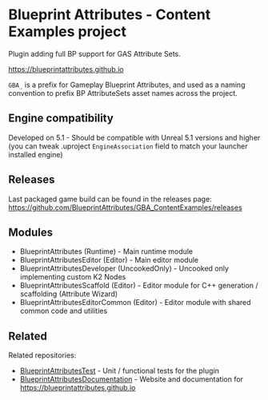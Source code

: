 # Blueprint Attributes - Content Examples project

Plugin adding full BP support for GAS Attribute Sets.

https://blueprintattributes.github.io

`GBA_` is a prefix for Gameplay Blueprint Attributes, and used as a naming convention to prefix BP AttributeSets asset names across the project.

## Engine compatibility

Developed on 5.1 - Should be compatible with Unreal 5.1 versions and higher (you can tweak .uproject `EngineAssociation` field to match your launcher installed engine)

## Releases

Last packaged game build can be found in the releases page: https://github.com/BlueprintAttributes/GBA_ContentExamples/releases

## Modules

- BlueprintAttributes (Runtime) - Main runtime module
- BlueprintAttributesEditor (Editor) - Main editor module
- BlueprintAttributesDeveloper (UncookedOnly) - Uncooked only implementing custom K2 Nodes
- BlueprintAttributesScaffold (Editor) - Editor module for C++ generation / scaffolding (Attribute Wizard)
- BlueprintAttributesEditorCommon (Editor) - Editor module with shared common code and utilities

## Related

Related repositories:

- [BlueprintAttributesTest](https://github.com/BlueprintAttributes/BlueprintAttributesTests) - Unit / functional tests for the plugin
- [BlueprintAttributesDocumentation](https://github.com/BlueprintAttributes/BlueprintAttributesDocumentation) - Website and documentation for https://blueprintattributes.github.io